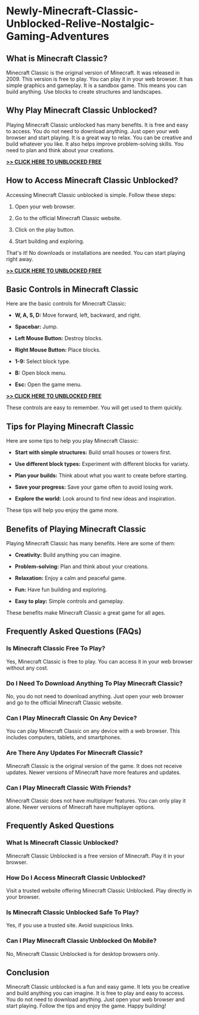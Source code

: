 # Newly-Minecraft-Classic-Unblocked-Relive-Nostalgic-Gaming-Adventures
<h2>What is Minecraft Classic?</h2><p>Minecraft Classic is the original version of Minecraft. It was released in 2009. This version is free to play. You can play it in your web browser. It has simple graphics and gameplay. It is a sandbox game. This means you can build anything. Use blocks to create structures and landscapes.</p><h2>Why Play Minecraft Classic Unblocked?</h2><p>Playing Minecraft Classic unblocked has many benefits. It is free and easy to access. You do not need to download anything. Just open your web browser and start playing. It is a great way to relax. You can be creative and build whatever you like. It also helps improve problem-solving skills. You need to plan and think about your creations.</p><p><a target="_blank" rel="noopener noreferrer nofollow" href="https://tinyurl.com/44an2ctk"><strong>&gt;&gt; CLICK HERE TO UNBLOCKED FREE</strong></a></p><h2>How to Access Minecraft Classic Unblocked?</h2><p>Accessing Minecraft Classic unblocked is simple. Follow these steps:</p><ol><li><p>Open your web browser.</p></li><li><p>Go to the official Minecraft Classic website.</p></li><li><p>Click on the play button.</p></li><li><p>Start building and exploring.</p></li></ol><p>That's it! No downloads or installations are needed. You can start playing right away.</p><p><a target="_blank" rel="noopener noreferrer nofollow" href="https://tinyurl.com/44an2ctk"><strong>&gt;&gt; CLICK HERE TO UNBLOCKED FREE</strong></a></p><h2>Basic Controls in Minecraft Classic</h2><p>Here are the basic controls for Minecraft Classic:</p><ul><li><p><strong>W, A, S, D:</strong> Move forward, left, backward, and right.</p></li><li><p><strong>Spacebar:</strong> Jump.</p></li><li><p><strong>Left Mouse Button:</strong> Destroy blocks.</p></li><li><p><strong>Right Mouse Button:</strong> Place blocks.</p></li><li><p><strong>1-9:</strong> Select block type.</p></li><li><p><strong>B:</strong> Open block menu.</p></li><li><p><strong>Esc:</strong> Open the game menu.</p></li></ul><p><a target="_blank" rel="noopener noreferrer nofollow" href="https://tinyurl.com/44an2ctk"><strong>&gt;&gt; CLICK HERE TO UNBLOCKED FREE</strong></a></p><p>These controls are easy to remember. You will get used to them quickly.</p><h2>Tips for Playing Minecraft Classic</h2><p>Here are some tips to help you play Minecraft Classic:</p><ul><li><p><strong>Start with simple structures:</strong> Build small houses or towers first.</p></li><li><p><strong>Use different block types:</strong> Experiment with different blocks for variety.</p></li><li><p><strong>Plan your builds:</strong> Think about what you want to create before starting.</p></li><li><p><strong>Save your progress:</strong> Save your game often to avoid losing work.</p></li><li><p><strong>Explore the world:</strong> Look around to find new ideas and inspiration.</p></li></ul><p>These tips will help you enjoy the game more.</p><h2>Benefits of Playing Minecraft Classic</h2><p>Playing Minecraft Classic has many benefits. Here are some of them:</p><ul><li><p><strong>Creativity:</strong> Build anything you can imagine.</p></li><li><p><strong>Problem-solving:</strong> Plan and think about your creations.</p></li><li><p><strong>Relaxation:</strong> Enjoy a calm and peaceful game.</p></li><li><p><strong>Fun:</strong> Have fun building and exploring.</p></li><li><p><strong>Easy to play:</strong> Simple controls and gameplay.</p></li></ul><p>These benefits make Minecraft Classic a great game for all ages.</p><p></p><h2>Frequently Asked Questions (FAQs)</h2><h3>Is Minecraft Classic Free To Play?</h3><p>Yes, Minecraft Classic is free to play. You can access it in your web browser without any cost.</p><h3>Do I Need To Download Anything To Play Minecraft Classic?</h3><p>No, you do not need to download anything. Just open your web browser and go to the official Minecraft Classic website.</p><h3>Can I Play Minecraft Classic On Any Device?</h3><p>You can play Minecraft Classic on any device with a web browser. This includes computers, tablets, and smartphones.</p><h3>Are There Any Updates For Minecraft Classic?</h3><p>Minecraft Classic is the original version of the game. It does not receive updates. Newer versions of Minecraft have more features and updates.</p><h3>Can I Play Minecraft Classic With Friends?</h3><p>Minecraft Classic does not have multiplayer features. You can only play it alone. Newer versions of Minecraft have multiplayer options.</p><h2>Frequently Asked Questions</h2><h3>What Is Minecraft Classic Unblocked?</h3><p>Minecraft Classic Unblocked is a free version of Minecraft. Play it in your browser.</p><h3>How Do I Access Minecraft Classic Unblocked?</h3><p>Visit a trusted website offering Minecraft Classic Unblocked. Play directly in your browser.</p><h3>Is Minecraft Classic Unblocked Safe To Play?</h3><p>Yes, if you use a trusted site. Avoid suspicious links.</p><h3>Can I Play Minecraft Classic Unblocked On Mobile?</h3><p>No, Minecraft Classic Unblocked is for desktop browsers only.</p><h2>Conclusion</h2><p>Minecraft Classic unblocked is a fun and easy game. It lets you be creative and build anything you can imagine. It is free to play and easy to access. You do not need to download anything. Just open your web browser and start playing. Follow the tips and enjoy the game. Happy building!</p>
